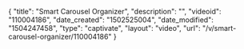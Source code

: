 {
    "title": "Smart Carousel Organizer",
    "description": "",
    "videoid": "110004186",
    "date_created": "1502525004",
    "date_modified": "1504247458",
    "type": "captivate",
    "layout": "video",
    "url": "\/v\/smart-carousel-organizer\/110004186"
}